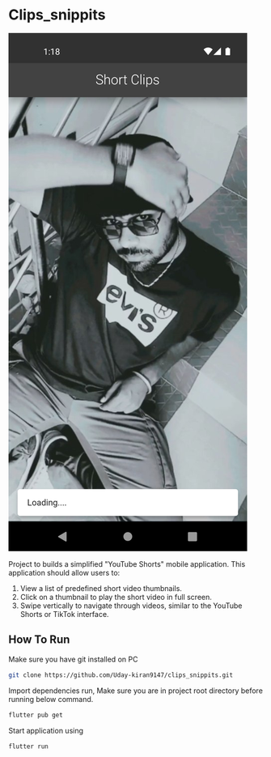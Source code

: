 
# Clips_snippits
[![Video](assets/screenshots/Screenshot_1685260095.png)]([http://www.youtube.com/watch?v=YOUR_VIDEO_ID_HERE](https://github.com/Uday-kiran9147/clips_snippits/blob/master/assets/video/yt_shorts-intern_demo%20(Uday%20kiran).mp4))

Project to builds a simplified "YouTube Shorts"  mobile application. This application
should allow users to:
1. View a list of predefined short video thumbnails.
2. Click on a thumbnail to play the short video in full screen.
3. Swipe vertically to navigate through videos, similar to the YouTube Shorts or TikTok
interface.

## How To Run
Make sure you have git installed on PC

```bash
git clone https://github.com/Uday-kiran9147/clips_snippits.git
```
Import dependencies run, Make sure you are in project root directory before running below command.
```bash 
flutter pub get
```
Start application using 
```bash 
flutter run
